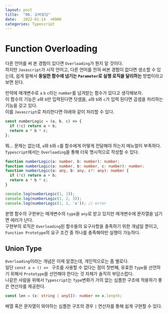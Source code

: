 ```yaml
---
layout: post
title:  "06. 오버로딩"
date:   2022-01-14  +0900
categories: Typescript
---
```

# Function Overloading
다른 언어를 써 본 경험이 있다면 ```Overloading```가 뭔지 알 것이다.  
하지만 ```Javascript```가 시작 언어고, 다른 언어를 전혀 써본 경험이 없다면 생소할 수 있는데, 쉽게 말해서 **동일한 함수에 넘기는 ```Parameter```로 실행 로직을 달리하는** 방법이라고 보면 된다.

만약에 매개변수로 ```a``` ```b``` ```c```라는 ```number```를 넘겨받는 함수가 있다고 생각해보자.  
이 함수의 기능은 ```a```와 ```b```만 입력된다면 덧셈을, ```a```와 ```b```와 ```c```가 입력 된다면 곱셈을 처리하는 기능을 갖고 있다.  
이를 ```Javascript```로 처리한다면 아래와 같이 처리할 수 있다.
```javascript
const numberLogic = (a, b, c) => {
  if (!c) return a + b;
  return a * b * c;
};
```
뭐... 문제는 없는데, ```a```와 ```b```와 ```c```를 함수에게 어떻게 전달해야 하는지 메뉴얼이 부족하다.  
```Typescript```에서는 ```Overloading```을 통해 더욱 명시적으로 작성할 수 있다.
```typescript
function numberLogic(a: number, b: number): number;
function numberLogic(a: number, b: number, c: number): number;
function numberLogic(a: any, b: any, c?: any): number {
  if (!c) return a + b;
  return a * b * c;
}

console.log(numberLogic(1, 2));
console.log(numberLogic(1, 2, 3));
console.log(numberLogic(1, 2, 'a')); // error
```
분명 함수의 구현부는 매개변수의 ```type```을 ```any```로 받고 있지만 매개변수에 문자열을 넘기면 에러가 난다.  
구현부의 로직은 ```Overloading```된 함수들의 요구사항을 충족하기 위한 개념일 뿐이고, ```Function Prototype```의 요구 조건 중 하나를 충족해야만 실행이 가능하다.
## Union Type
```Overloading```이라는 개념은 이제 알겠는데, 개인적으로는 좀 별로다.  
일단 ```const a = () => ``` 구조를 사용할 수 없다는 점이 첫번째, 유효한 ```Type```을 선언하기 위해서 ```Prototype```을 선언해야 한다는 것 자체가 솔직히 부담스럽다.  
나같은 사람을 위해서 ```Typescript```는 ```Type```변화가 거의 없는 심플한 구조에 적용하기 좋은 연산자를 제공한다.
```typescript
const len = (x: string | any[]): number => x.length;
```
배열 혹은 문자열이 와야하는 심플한 구조의 경우 ```|``` 연산자를 통해 쉽게 구현할 수 있다.